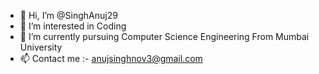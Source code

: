 - 👋 Hi, I’m @SinghAnuj29
- 👀 I’m interested in Coding
- 🌱 I’m currently pursuing  Computer Science Engineering From Mumbai University
- 📫 Contact me :- anujsinghnov3@gmail.com

<!---
SinghAnuj29/SinghAnuj29 is a ✨ special ✨ repository because its `README.md` (this file) appears on your GitHub profile.
You can click the Preview link to take a look at your changes.
--->
